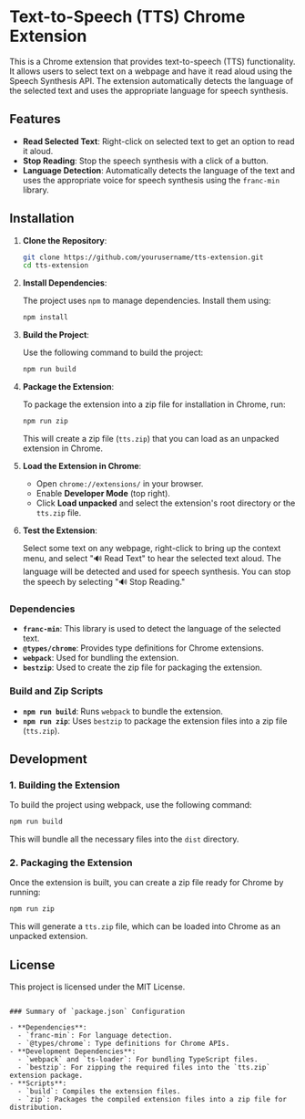 # Text-to-Speech (TTS) Chrome Extension

This is a Chrome extension that provides text-to-speech (TTS) functionality. It allows users to select text on a webpage and have it read aloud using the Speech Synthesis API. The extension automatically detects the language of the selected text and uses the appropriate language for speech synthesis.

## Features

- **Read Selected Text**: Right-click on selected text to get an option to read it aloud.
- **Stop Reading**: Stop the speech synthesis with a click of a button.
- **Language Detection**: Automatically detects the language of the text and uses the appropriate voice for speech synthesis using the `franc-min` library.
  
## Installation

1. **Clone the Repository**:

   ```bash
   git clone https://github.com/yourusername/tts-extension.git
   cd tts-extension
   ```

2. **Install Dependencies**:

   The project uses `npm` to manage dependencies. Install them using:

   ```bash
   npm install
   ```

3. **Build the Project**:

   Use the following command to build the project:

   ```bash
   npm run build
   ```

4. **Package the Extension**:

   To package the extension into a zip file for installation in Chrome, run:

   ```bash
   npm run zip
   ```

   This will create a zip file (`tts.zip`) that you can load as an unpacked extension in Chrome.

5. **Load the Extension in Chrome**:

   - Open `chrome://extensions/` in your browser.
   - Enable **Developer Mode** (top right).
   - Click **Load unpacked** and select the extension's root directory or the `tts.zip` file.

6. **Test the Extension**:

   Select some text on any webpage, right-click to bring up the context menu, and select "🔊 Read Text" to hear the selected text aloud. The language will be detected and used for speech synthesis. You can stop the speech by selecting "🔊 Stop Reading."

### Dependencies
- **`franc-min`**: This library is used to detect the language of the selected text.
- **`@types/chrome`**: Provides type definitions for Chrome extensions.
- **`webpack`**: Used for bundling the extension.
- **`bestzip`**: Used to create the zip file for packaging the extension.

### Build and Zip Scripts
- **`npm run build`**: Runs `webpack` to bundle the extension.
- **`npm run zip`**: Uses `bestzip` to package the extension files into a zip file (`tts.zip`).

## Development

### 1. **Building the Extension**

To build the project using webpack, use the following command:

```bash
npm run build
```

This will bundle all the necessary files into the `dist` directory.

### 2. **Packaging the Extension**

Once the extension is built, you can create a zip file ready for Chrome by running:

```bash
npm run zip
```

This will generate a `tts.zip` file, which can be loaded into Chrome as an unpacked extension.

## License

This project is licensed under the MIT License.

```

### Summary of `package.json` Configuration

- **Dependencies**: 
  - `franc-min`: For language detection.
  - `@types/chrome`: Type definitions for Chrome APIs.
- **Development Dependencies**: 
  - `webpack` and `ts-loader`: For bundling TypeScript files.
  - `bestzip`: For zipping the required files into the `tts.zip` extension package.
- **Scripts**: 
  - `build`: Compiles the extension files.
  - `zip`: Packages the compiled extension files into a zip file for distribution.
